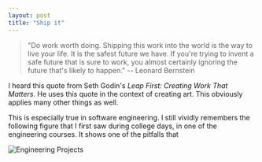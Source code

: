 ```yaml
---
layout: post
title: "Ship it"
---
```


> "Do work worth doing. Shipping this work into the world is the way to live
> your life. It is the safest future we have. If you're trying to invent a safe
> future that is sure to work, you almost certainly ignoring the future that's
> likely to happen." -- Leonard Bernstein

I heard this quote from Seth Godin's _Leap First: Creating Work That Matters_.
He uses this quote in the context of creating art. This obviously applies many
other things as well.

This is especially true in software engineering. I still vividly remembers the
following figure that I first saw during college days, in one of the
engineering courses. It shows one of the pitfalls that

![Engineering Projects]({{"/assets/attachments/tree-swing-project-management-large.png"}})
